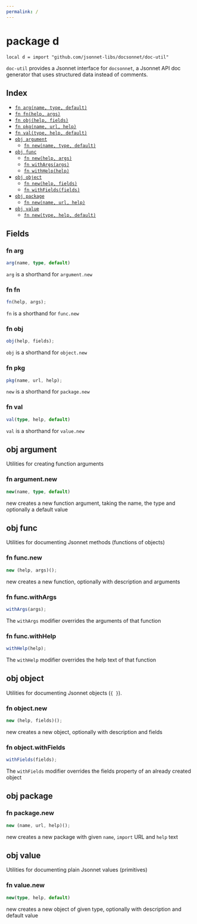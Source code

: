```yaml
---
permalink: /
---
```


# package d

```jsonnet
local d = import "github.com/jsonnet-libs/docsonnet/doc-util"
```

`doc-util` provides a Jsonnet interface for `docsonnet`,
a Jsonnet API doc generator that uses structured data instead of comments.

## Index

- [`fn arg(name, type, default)`](#fn-arg)
- [`fn fn(help, args)`](#fn-fn)
- [`fn obj(help, fields)`](#fn-obj)
- [`fn pkg(name, url, help)`](#fn-pkg)
- [`fn val(type, help, default)`](#fn-val)
- [`obj argument`](#obj-argument)
  - [`fn new(name, type, default)`](#fn-argumentnew)
- [`obj func`](#obj-func)
  - [`fn new(help, args)`](#fn-funcnew)
  - [`fn withArgs(args)`](#fn-funcwithargs)
  - [`fn withHelp(help)`](#fn-funcwithhelp)
- [`obj object`](#obj-object)
  - [`fn new(help, fields)`](#fn-objectnew)
  - [`fn withFields(fields)`](#fn-objectwithfields)
- [`obj package`](#obj-package)
  - [`fn new(name, url, help)`](#fn-packagenew)
- [`obj value`](#obj-value)
  - [`fn new(type, help, default)`](#fn-valuenew)

## Fields

### fn arg

```ts
arg(name, type, default)
```

`arg` is a shorthand for `argument.new`

### fn fn

```ts
fn(help, args);
```

`fn` is a shorthand for `func.new`

### fn obj

```ts
obj(help, fields);
```

`obj` is a shorthand for `object.new`

### fn pkg

```ts
pkg(name, url, help);
```

`new` is a shorthand for `package.new`

### fn val

```ts
val(type, help, default)
```

`val` is a shorthand for `value.new`

## obj argument

Utilities for creating function arguments

### fn argument.new

```ts
new(name, type, default)
```

new creates a new function argument, taking the name, the type and optionally a default value

## obj func

Utilities for documenting Jsonnet methods (functions of objects)

### fn func.new

```ts
new (help, args)();
```

new creates a new function, optionally with description and arguments

### fn func.withArgs

```ts
withArgs(args);
```

The `withArgs` modifier overrides the arguments of that function

### fn func.withHelp

```ts
withHelp(help);
```

The `withHelp` modifier overrides the help text of that function

## obj object

Utilities for documenting Jsonnet objects (`{ }`).

### fn object.new

```ts
new (help, fields)();
```

new creates a new object, optionally with description and fields

### fn object.withFields

```ts
withFields(fields);
```

The `withFields` modifier overrides the fields property of an already created object

## obj package

### fn package.new

```ts
new (name, url, help)();
```

new creates a new package with given `name`, `import` URL and `help` text

## obj value

Utilities for documenting plain Jsonnet values (primitives)

### fn value.new

```ts
new(type, help, default)
```

new creates a new object of given type, optionally with description and default value

